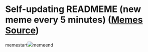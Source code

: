 # Self-updating READMEME (new meme every 5 minutes) ([Memes Source](https://bramses.notion.site/a49c1e962b7646879176ac3b327b6533?v=4d1eda54b170483cb03a40f257231764))

memestart![](https://www.notion.so/image/https%3A%2F%2Fs3-us-west-2.amazonaws.com%2Fsecure.notion-static.com%2Fcb26e1c5-ba1c-4408-90d0-0a53a5670d52%2FC6F98CF8-B380-48A8-A732-61F798CD54B2.jpeg?table=block&id=4ff89e5b-72ac-4643-8359-c8d029f15bfc&cache=v2)memeend

